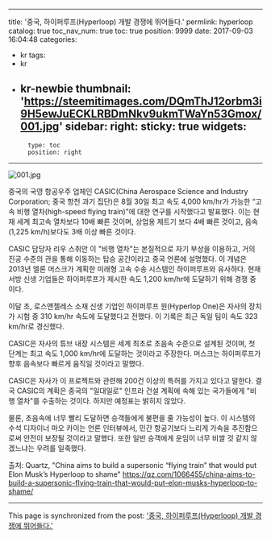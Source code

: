 
---
title: '중국, 하이퍼루프(Hyperloop) 개발 경쟁에 뛰어들다.'
permlink: hyperloop
catalog: true
toc_nav_num: true
toc: true
position: 9999
date: 2017-09-03 16:04:48
categories:
- kr
tags:
- kr
- kr-newbie
thumbnail: 'https://steemitimages.com/DQmThJ12orbm3i9H5ewJuECKLRBDmNkv9ukmTWaYn53Gmox/001.jpg'
sidebar:
    right:
        sticky: true
widgets:
    -
        type: toc
        position: right
---


![001.jpg](https://steemitimages.com/DQmThJ12orbm3i9H5ewJuECKLRBDmNkv9ukmTWaYn53Gmox/001.jpg)


중국의 국영 항공우주 업체인 CASIC(China Aerospace Science and Industry Corporation; 중국 항천 과기 집단)은 8월 30일 최고 속도 4,000 km/hr가 가능한 “고속 비행 열차(high-speed flying train)”에 대한 연구를 시작했다고 발표했다.  이는 현재 세계 최고속 열차보다 10배 빠른 것이며, 상업용 제트기 보다 4배 빠른 것이고, 음속(1,225 km/h)보다도 3배 이상 빠른 것이다.

CASIC 담당자 리우 스취안 이 "비행 열차"는 본질적으로 자기 부상을 이용하고, 거의 진공 수준의 관을 통해 이동하는 탑승 공간이라고  중국 언론에 설명했다. 이 개념은 2013년 엘론 머스크가 계획한 미래형 고속 수송 시스템인 하이퍼루프와 유사하다. 현재 서방 신생 기업들은 하이퍼루프가 제시한 속도 1,200 km/hr에 도달하기 위해 경쟁 중이다.

이달 초, 로스앤젤레스 소재 신생 기업인 하이퍼루프 원(Hyperlop One)은 자사의 장치가 시험 중 310 km/hr 속도에 도달했다고 전했다. 이 기록은 최근 독일 팀이 속도 323 km/hr로 경신했다. 

CASIC은 자사의 튜브 내장 시스템은 세계 최초로 초음속 수준으로 설계된 것이며, 첫 단계는 최고 속도 1,000 km/hr에 도달하는 것이라고 주장한다. 머스크는 하이퍼루프가 향후 음속보다 빠르게 움직일 것이라고 말했다.

CASIC은 자사가 이 프로젝트와 관련해 200건 이상의 특허를 가지고 있다고 말한다. 결국 CASIC의 계획은 중국의 "일대일로" 인프라 건설 계획에 속해 있는 국가들에게 "비행 열차"를 수출하는 것이다. 하지만 예정표는 밝히지 않았다. 

물론, 초음속에 너무 빨리 도달하면 승객들에게 불편을 줄 가능성이 높다. 이 시스템의 수석 디자이너 마오 카이는 언론 인터뷰에서, 민간 항공기보다 느리게 가속을 추진함으로써 안전이 보장될 것이라고 말했다. 또한 일반 승객에게 운임이 너무 비쌀 것 같지 않겠느냐는 우려를 일축했다.

출처: Quartz, "China aims to build a supersonic “flying train” that would put Elon Musk’s Hyperloop to shame"
https://qz.com/1066455/china-aims-to-build-a-supersonic-flying-train-that-would-put-elon-musks-hyperloop-to-shame/

- - -

This page is synchronized from the post: ['중국, 하이퍼루프(Hyperloop) 개발 경쟁에 뛰어들다.'](https://steemit.com/@pius.pius/hyperloop)
